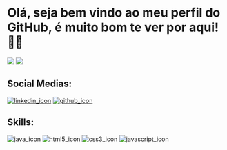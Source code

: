 <body>
    <h1>Olá, seja bem vindo ao meu perfil do GitHub, é muito bom te ver por aqui! 👋🏼</h1>
    <div>
        <picture>
            <source srcset="https://github-readme-stats.vercel.app/api?username=Lu1sGabriel&show_icons=true&theme=aura"
                media="(prefers-color-scheme: dark)" />
            <source srcset="https://github-readme-stats.vercel.app/api?username=Lu1sGabriel&show_icons=true"
                media="(prefers-color-scheme: light), (prefers-color-scheme: no-preference)" />
            <img src="https://github-readme-stats.vercel.app/api?username=Lu1sGabriel&show_icons=true" />
        </picture>
        <img src= "https://github-readme-stats.vercel.app/api/top-langs/?username=Lu1sGabriel&size_weight=0.5&count_weight=0.5&theme=aura"/>
    </div>
    <div>
        <h2>Social Medias:</h2>
        <a href="https://www.linkedin.com/in/luis-gabriel-go%C3%A9s/" target="_blank"><img
                src="https://img.shields.io/badge/LinkedIn-0077B5?style=for-the-badge&logo=linkedin&logoColor=white"
                alt="linkedin_icon"></a>
        <a href="https://github.com/Lu1sGabriel" target="_blank"><img
                src="https://img.shields.io/badge/GitHub-100000?style=for-the-badge&logo=github&logoColor=white"
                alt="github_icon"></a>
    </div>
    <div>
        <h2>Skills:</h2>
        <img src="https://img.shields.io/badge/Java-ED8B00?style=for-the-badge&logo=openjdk&logoColor=white"
            alt="java_icon">
        <img src="https://img.shields.io/badge/HTML5-E34F26?style=for-the-badge&logo=html5&logoColor=white"
            alt="html5_icon">
        <img src="https://img.shields.io/badge/CSS3-1572B6?style=for-the-badge&logo=css3&logoColor=white"
            alt="css3_icon">
        <img src="https://img.shields.io/badge/JavaScript-F7DF1E?style=for-the-badge&logo=javascript&logoColor=black"
            alt="javascript_icon">
    </div>
</body>
</html>
